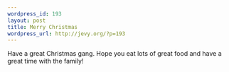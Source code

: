 ```yaml
--- 
wordpress_id: 193
layout: post
title: Merry Christmas
wordpress_url: http://jevy.org/?p=193
---
```

Have a great Christmas gang.  Hope you eat lots of great food and have a great time with the family!
